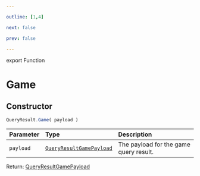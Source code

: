 ```yaml
---

outline: [1,4]

next: false

prev: false

---
```


export Function
# Game

## Constructor
 ```ts
 QueryResult.Game( payload )
 ```
 
 | Parameter | Type | Description |
| :--- | :--- | :--- |
| `payload` | [`QueryResultGamePayload`](../../../interfaces/QueryResultGamePayload.md) | The payload for the game query result. |

Return: [QueryResultGamePayload](../../../interfaces/QueryResultGamePayload.md)
